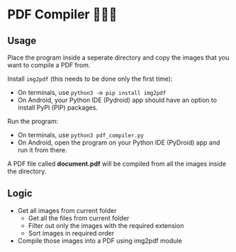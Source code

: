 # PDF Compiler :memo::memo::memo:

## Usage

Place the program inside a seperate directory and copy the images that you want to compile a PDF from.

Install `img2pdf` (this needs to be done only the first time):

- On terminals, use `python3 -m pip install img2pdf`
- On Android, your Python IDE (Pydroid) app should have an option to install PyPI (PIP) packages.

Run the program:

- On terminals, use `python3 pdf_compiler.py`
- On Android, open the program on your Python IDE (PyDroid) app and run it from there.

A PDF file called **document.pdf** will be compiled from all the images inside the directory.

## Logic

- Get all images from current folder
  - Get all the files from current folder
  - Filter out only the images with the required extension
  - Sort images in required order
- Compile those images into a PDF using img2pdf module
